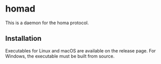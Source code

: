 # homad

This is a daemon for the homa protocol.

## Installation

Executables for Linux and macOS are available on the release page. For Windows, the executable must be built from source.
